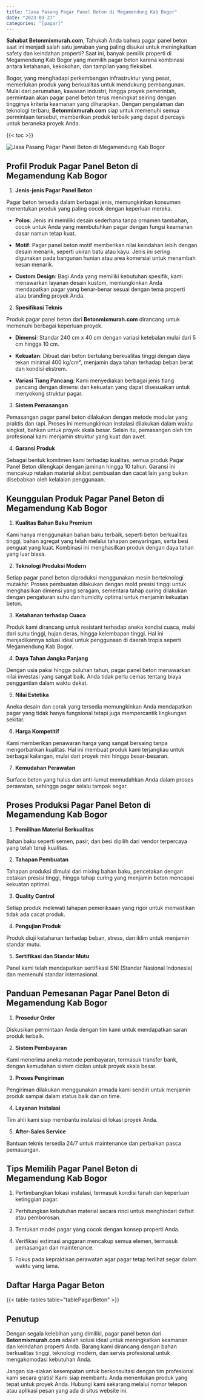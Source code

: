 ```yaml
---
title: "Jasa Pasang Pagar Panel Beton di Megamendung Kab Bogor"
date: "2023-03-27"
categories: "[pagar]"
---
```


**Sahabat Betonmixmurah.com**, Tahukah Anda bahwa pagar panel beton saat ini menjadi salah satu jawaban yang paling disukai untuk meningkatkan safety dan keindahan properti? Saat ini, banyak pemilik properti di Megamendung Kab Bogor yang memilih pagar beton karena kombinasi antara ketahanan, kekokohan, dan tampilan yang fleksibel.  

Bogor, yang menghadapi perkembangan infrastruktur yang pesat, memerlukan produk yang berkualitas untuk mendukung pembangunan. Mulai dari perumahan, kawasan industri, hingga proyek pemerintah, permintaan akan pagar panel beton terus meningkat seiring dengan tingginya kriteria keamanan yang diharapkan. Dengan pengalaman dan teknologi terbaru, **Betonmixmurah.com** siap untuk memenuhi semua permintaan tersebut, memberikan produk terbaik yang dapat dipercaya untuk beraneka proyek Anda.

{{< toc >}}

![Jasa Pasang Pagar Panel Beton di Megamendung Kab Bogor](/images/pagar/pagar-beton-20.jpg)

## Profil Produk Pagar Panel Beton di Megamendung Kab Bogor

1. **Jenis-jenis Pagar Panel Beton**  

Pagar beton tersedia dalam berbagai jenis, memungkinkan konsumen menentukan produk yang paling cocok dengan keperluan mereka.  

- **Polos**: Jenis ini memiliki desain sederhana tanpa ornamen tambahan, cocok untuk Anda yang membutuhkan pagar dengan fungsi keamanan dasar namun tetap kuat.  

- **Motif**: Pagar panel beton motif memberikan nilai keindahan lebih dengan desain menarik, seperti ukiran batu atau kayu. Jenis ini sering digunakan pada bangunan hunian atau area komersial untuk menambah kesan menarik.  

- **Custom Design**: Bagi Anda yang memiliki kebutuhan spesifik, kami menawarkan layanan desain kustom, memungkinkan Anda mendapatkan pagar yang benar-benar sesuai dengan tema properti atau branding proyek Anda.  

2. **Spesifikasi Teknis**  

Produk pagar panel beton dari **Betonmixmurah.com** dirancang untuk memenuhi berbagai keperluan proyek.  

- **Dimensi**: Standar 240 cm x 40 cm dengan variasi ketebalan mulai dari 5 cm hingga 10 cm.  

- **Kekuatan**: Dibuat dari beton bertulang berkualitas tinggi dengan daya tekan minimal 400 kg/cm², menjamin daya tahan terhadap beban berat dan kondisi ekstrem.  

- **Variasi Tiang Pancang**: Kami menyediakan berbagai jenis tiang pancang dengan dimensi dan kekuatan yang dapat disesuaikan untuk menyokong struktur pagar.  

3. **Sistem Pemasangan**  

Pemasangan pagar panel beton dilakukan dengan metode modular yang praktis dan rapi. Proses ini memungkinkan instalasi dilakukan dalam waktu singkat, bahkan untuk proyek skala besar. Selain itu, pemasangan oleh tim profesional kami menjamin struktur yang kuat dan awet.  

4. **Garansi Produk**  

Sebagai bentuk komitmen kami terhadap kualitas, semua produk Pagar Panel Beton dilengkapi dengan jaminan hingga 10 tahun. Garansi ini mencakup retakan material akibat pembuatan dan cacat lain yang bukan disebabkan oleh kelalaian penggunaan.

## Keunggulan Produk Pagar Panel Beton di Megamendung Kab Bogor 

1. **Kualitas Bahan Baku Premium**  

Kami hanya menggunakan bahan baku terbaik, seperti beton berkualitas tinggi, bahan agregat yang telah melalui tahapan penyaringan, serta besi penguat yang kuat. Kombinasi ini menghasilkan produk dengan daya tahan yang luar biasa.  

2. **Teknologi Produksi Modern**  

Setiap pagar panel beton diproduksi menggunakan mesin berteknologi mutakhir. Proses pembuatan dilakukan dengan mold presisi tinggi untuk menghasilkan dimensi yang seragam, sementara tahap curing dilakukan dengan pengaturan suhu dan humidity optimal untuk menjamin kekuatan beton.  

3. **Ketahanan terhadap Cuaca**  

Produk kami dirancang untuk resistant terhadap aneka kondisi cuaca, mulai dari suhu tinggi, hujan deras, hingga kelembapan tinggi. Hal ini menjadikannya solusi ideal untuk penggunaan di daerah tropis seperti Megamendung Kab Bogor.  

4. **Daya Tahan Jangka Panjang**  

Dengan usia pakai hingga puluhan tahun, pagar panel beton menawarkan nilai investasi yang sangat baik. Anda tidak perlu cemas tentang biaya penggantian dalam waktu dekat.  

5. **Nilai Estetika**  

Aneka desain dan corak yang tersedia memungkinkan Anda mendapatkan pagar yang tidak hanya fungsional tetapi juga mempercantik lingkungan sekitar.  

6. **Harga Kompetitif**  

Kami memberikan penawaran harga yang sangat bersaing tanpa mengorbankan kualitas. Hal ini membuat produk kami terjangkau untuk berbagai kalangan, mulai dari proyek mini hingga besar-besaran.  

7. **Kemudahan Perawatan**  

Surface beton yang halus dan anti-lumut memudahkan Anda dalam proses perawatan, sehingga pagar selalu tampak segar.

## Proses Produksi Pagar Panel Beton di Megamendung Kab Bogor

1. **Pemilihan Material Berkualitas**  

Bahan baku seperti semen, pasir, dan besi dipilih dari vendor terpercaya yang telah teruji kualitas.

2. **Tahapan Pembuatan**  

Tahapan produksi dimulai dari mixing bahan baku, pencetakan dengan cetakan presisi tinggi, hingga tahap curing yang menjamin beton mencapai kekuatan optimal.

3. **Quality Control**  

Setiap produk melewati tahapan pemeriksaan yang rigor untuk memastikan tidak ada cacat produk.

4. **Pengujian Produk**  

Produk diuji ketahanan terhadap beban, stress, dan iklim untuk menjamin standar mutu.

5. **Sertifikasi dan Standar Mutu**  

Panel kami telah mendapatkan sertifikasi SNI (Standar Nasional Indonesia) dan memenuhi standar internasional.

## Panduan Pemesanan Pagar Panel Beton di Megamendung Kab Bogor

1. **Prosedur Order**  

Diskusikan permintaan Anda dengan tim kami untuk mendapatkan saran produk terbaik.

2. **Sistem Pembayaran**  

Kami menerima aneka metode pembayaran, termasuk transfer bank, dengan kemudahan sistem cicilan untuk proyek skala besar.

3. **Proses Pengiriman**  

Pengiriman dilakukan menggunakan armada kami sendiri untuk menjamin produk sampai dalam status baik dan on time.

4. **Layanan Instalasi**  

Tim ahli kami siap membantu instalasi di lokasi proyek Anda.

5. **After-Sales Service**  

Bantuan teknis tersedia 24/7 untuk maintenance dan perbaikan pasca pemasangan.

## Tips Memilih Pagar Panel Beton di Megamendung Kab Bogor

1. Pertimbangkan lokasi instalasi, termasuk kondisi tanah dan keperluan ketinggian pagar.  

2. Perhitungkan kebutuhan material secara rinci untuk menghindari defisit atau pemborosan.  

3. Tentukan model pagar yang cocok dengan konsep properti Anda.  

4. Verifikasi estimasi anggaran mencakup semua elemen, termasuk pemasangan dan maintenance.  

5. Fokus pada kepraktisan perawatan agar pagar tetap terlihat segar dalam waktu yang lama.

## Daftar Harga Pagar Beton

{{< table-tables table="tablePagarBeton" >}}

## Penutup

Dengan segala kelebihan yang dimiliki, pagar panel beton dari **Betonmixmurah.com** adalah solusi ideal untuk meningkatkan keamanan dan keindahan properti Anda. Barang kami dirancang dengan bahan berkualitas tinggi, teknologi modern, dan servis profesional untuk mengakomodasi kebutuhan Anda.  

Jangan sia-siakan kesempatan untuk berkonsultasi dengan tim profesional kami secara gratis! Kami siap membantu Anda menentukan produk yang tepat untuk proyek Anda. Hubungi kami sekarang melalui nomor telepon atau aplikasi pesan yang ada di situs website ini.